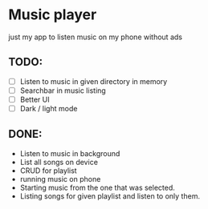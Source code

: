 # Music player 

just my app to listen music on my phone without ads

## TODO:
- [ ] Listen to music in given directory in memory
- [ ] Searchbar in music listing
- [ ] Better UI
- [ ] Dark / light mode
## DONE:
- Listen to music in background
- List all songs on device
- CRUD for playlist
- running music on phone
- Starting music from the one that was selected.
- Listing songs for given playlist and listen to only them.
